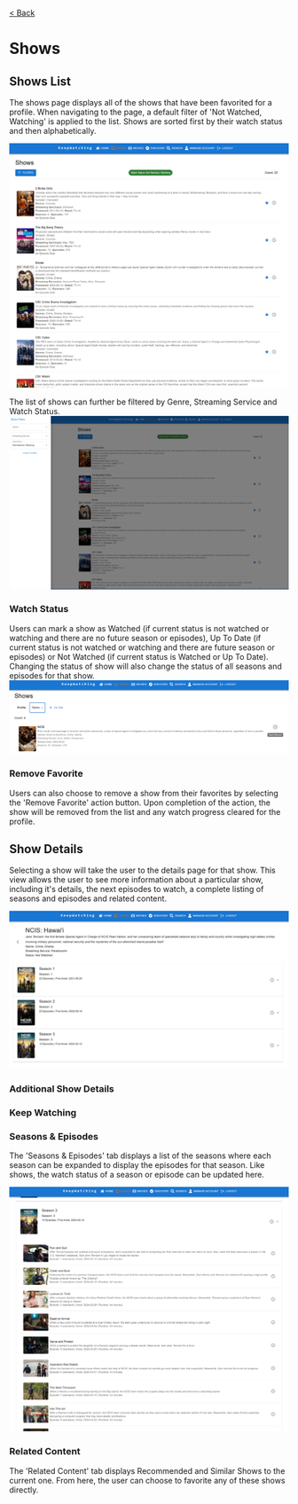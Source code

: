[< Back](../README.md)

# Shows

## Shows List
The shows page displays all of the shows that have been favorited for a profile. When navigating to the page, a default filter of 'Not Watched, Watching' is applied to the list. Shows are sorted first by their watch status and then alphabetically.

![Shows for a profile](../images/shows//shows.png)

The list of shows can further be filtered by Genre, Streaming Service and Watch Status.
![Shows for a profile with filter](../images/shows//shows_with_filters.png)

### Watch Status
Users can mark a show as Watched (if current status is not watched or watching and there are no future season or episodes), Up To Date (if current status is not watched or watching and there are future season or episodes) or Not Watched (if current status is Watched or Up To Date). Changing the status of show will also change the status of all seasons and episodes for that show.
![Shows watch status](../images/shows//shows_mark_watched.png)

### Remove Favorite
Users can also choose to remove a show from their favorites by selecting the 'Remove Favorite' action button. Upon completion of the action, the show will be removed from the list and any watch progress cleared for the profile.

## Show Details
Selecting a show will take the user to the details page for that show. This view allows the user to see more information about a particular show, including it's details, the next episodes to watch, a complete listing of seasons and episodes and related content.

![Show details](../images/shows//show_details.png)
### Additional Show Details

### Keep Watching

### Seasons & Episodes
The 'Seasons & Episodes' tab displays a list of the seasons where each season can be expanded to display the episodes for that season. Like shows, the watch status of a season or episode can be updated here.

![Show details with episodes](../images/shows//show_details_episodes.png)

### Related Content
The 'Related Content' tab displays Recommended and Similar Shows to the current one. From here, the user can choose to favorite any of these shows directly.